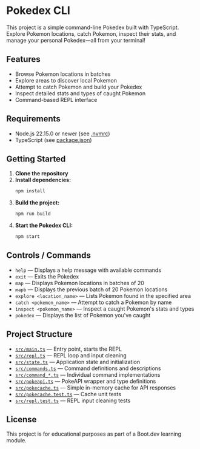 # Pokedex CLI

This project is a simple command-line Pokedex built with TypeScript. Explore Pokemon locations, catch Pokemon, inspect their stats, and manage your personal Pokedex—all from your terminal!

## Features

- Browse Pokemon locations in batches
- Explore areas to discover local Pokemon
- Attempt to catch Pokemon and build your Pokedex
- Inspect detailed stats and types of caught Pokemon
- Command-based REPL interface

## Requirements

- Node.js 22.15.0 or newer (see [.nvmrc](.nvmrc))
- TypeScript (see [package.json](package.json))

## Getting Started

1. **Clone the repository**
2. **Install dependencies:**
   ```sh
   npm install
   ```
3. **Build the project:**
   ```sh
   npm run build
   ```
4. **Start the Pokedex CLI:**
   ```sh
   npm start
   ```

## Controls / Commands

- `help` — Displays a help message with available commands
- `exit` — Exits the Pokedex
- `map` — Displays Pokemon locations in batches of 20
- `mapb` — Displays the previous batch of 20 Pokemon locations
- `explore <location_name>` — Lists Pokemon found in the specified area
- `catch <pokemon_name>` — Attempt to catch a Pokemon by name
- `inspect <pokemon_name>` — Inspect a caught Pokemon's stats and types
- `pokedex` — Displays the list of Pokemon you've caught

## Project Structure

- [`src/main.ts`](src/main.ts) — Entry point, starts the REPL
- [`src/repl.ts`](src/repl.ts) — REPL loop and input cleaning
- [`src/state.ts`](src/state.ts) — Application state and initialization
- [`src/commands.ts`](src/commands.ts) — Command definitions and descriptions
- [`src/command_*.ts`](src/) — Individual command implementations
- [`src/pokeapi.ts`](src/pokeapi.ts) — PokeAPI wrapper and type definitions
- [`src/pokecache.ts`](src/pokecache.ts) — Simple in-memory cache for API responses
- [`src/pokecache.test.ts`](src/pokecache.test.ts) — Cache unit tests
- [`src/repl.test.ts`](src/repl.test.ts) — REPL input cleaning tests

## License

This project is for educational purposes as part of a Boot.dev learning module.
